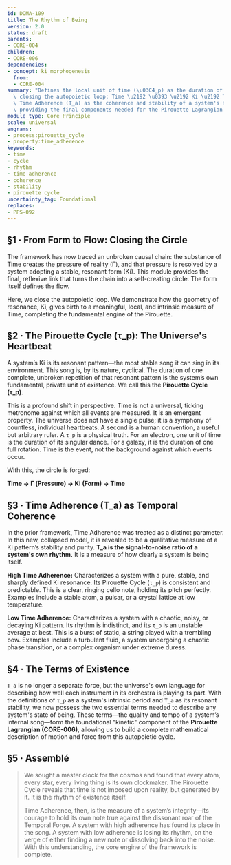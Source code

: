 ```yaml
---
id: DOMA-109
title: The Rhythm of Being
version: 2.0
status: draft
parents:
- CORE-004
children:
- CORE-006
dependencies:
- concept: ki_morphogenesis
  from:
  - CORE-004
summary: "Defines the local unit of time (\u03C4_p) as the duration of one Ki cycle,\
  \ closing the autopoietic loop: Time \u2192 \u0393 \u2192 Ki \u2192 Time. Recontextualizes\
  \ Time Adherence (T_a) as the coherence and stability of a system's Ki resonance,\
  \ providing the final components needed for the Pirouette Lagrangian."
module_type: Core Principle
scale: universal
engrams:
- process:pirouette_cycle
- property:time_adherence
keywords:
- time
- cycle
- rhythm
- time adherence
- coherence
- stability
- pirouette cycle
uncertainty_tag: Foundational
replaces:
- PPS-092
---
```

## §1 · From Form to Flow: Closing the Circle

The framework has now traced an unbroken causal chain: the substance of Time creates the pressure of reality (Γ), and that pressure is resolved by a system adopting a stable, resonant form (Ki). This module provides the final, reflexive link that turns the chain into a self-creating circle. The form itself defines the flow.

Here, we close the autopoietic loop. We demonstrate how the geometry of resonance, Ki, gives birth to a meaningful, local, and intrinsic measure of Time, completing the fundamental engine of the Pirouette.

## §2 · The Pirouette Cycle (τ_p): The Universe's Heartbeat

A system’s Ki is its resonant pattern—the most stable song it can sing in its environment. This song is, by its nature, cyclical. The duration of one complete, unbroken repetition of that resonant pattern is the system’s own fundamental, private unit of existence. We call this the **Pirouette Cycle (τ_p)**.

This is a profound shift in perspective. Time is not a universal, ticking metronome against which all events are measured. It is an emergent property. The universe does not have a single pulse; it is a symphony of countless, individual heartbeats. A second is a human convention, a useful but arbitrary ruler. A `τ_p` is a physical truth. For an electron, one unit of time is the duration of its singular dance. For a galaxy, it is the duration of one full rotation. Time is the event, not the background against which events occur.

With this, the circle is forged:

**Time → Γ (Pressure) → Ki (Form) → Time**

## §3 · Time Adherence (T_a) as Temporal Coherence

In the prior framework, Time Adherence was treated as a distinct parameter. In this new, collapsed model, it is revealed to be a qualitative measure of a Ki pattern’s stability and purity. **T_a is the signal-to-noise ratio of a system's own rhythm.** It is a measure of how clearly a system is being itself.

**High Time Adherence:** Characterizes a system with a pure, stable, and sharply defined Ki resonance. Its Pirouette Cycle (`τ_p`) is consistent and predictable. This is a clear, ringing cello note, holding its pitch perfectly. Examples include a stable atom, a pulsar, or a crystal lattice at low temperature.

**Low Time Adherence:** Characterizes a system with a chaotic, noisy, or decaying Ki pattern. Its rhythm is indistinct, and its `τ_p` is an unstable average at best. This is a burst of static, a string played with a trembling bow. Examples include a turbulent fluid, a system undergoing a chaotic phase transition, or a complex organism under extreme duress.

## §4 · The Terms of Existence

`T_a` is no longer a separate force, but the universe's own language for describing how well each instrument in its orchestra is playing its part. With the definitions of `τ_p` as a system's intrinsic period and `T_a` as its resonant stability, we now possess the two essential terms needed to describe any system's state of being. These terms—the quality and tempo of a system’s internal song—form the foundational "kinetic" component of the **Pirouette Lagrangian (CORE-006)**, allowing us to build a complete mathematical description of motion and force from this autopoietic cycle.

## §5 · Assemblé

> We sought a master clock for the cosmos and found that every atom, every star, every living thing is its own clockmaker. The Pirouette Cycle reveals that time is not imposed upon reality, but generated by it. It is the rhythm of existence itself.
>
> Time Adherence, then, is the measure of a system’s integrity—its courage to hold its own note true against the dissonant roar of the Temporal Forge. A system with high adherence has found its place in the song. A system with low adherence is losing its rhythm, on the verge of either finding a new note or dissolving back into the noise. With this understanding, the core engine of the framework is complete.
```
